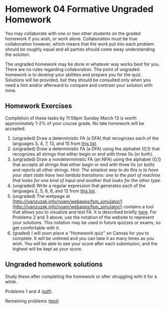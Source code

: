 # Homework 04 Formative Ungraded Homework

You may collaborate with _one or two_ other students on the graded homework if you wish, or work alone. Collaboration must be true collaboration however, which means that the work put into each problem should be roughly equal and all parties should come away understanding the solution.

The ungraded homework may be done in whatever way works best for you. There are no rules regarding collaboration. The point of ungraded homework is to develop your abilities and prepare you for the quiz. Solutions will be provided, but they should be consulted only when you need a hint and/or afterward to compare and contrast your solution with mine.

## Homework Exercises

Completion of these tasks by 11:59pm Sunday March 13 is worth approximately 1-2% of your course grade. No late homework will be accepted.

1. (ungraded) Draw a deterministic FA (a DFA) that recognizes each of the languages 3, 4, 7, 13, and 15 from [this list](https://krovetz.net/135/module_reg/regular_problems.pdf).
2. (ungraded) Draw a deterministic FA (a DFA) using the alphabet {0,1} that recognizes all strings that either begin or end with three 0s (or both).
3. (ungraded) Draw a nondeterministic FA (an NFA) using the alphabet {0,1} that accepts all strings that either begin or end with three 0s (or both) and rejects all other strings. _Hint: The simplest way to do this is to have your start state have two lambda transitions: one to the part of machine that looks for one kind of input and another that looks for the other type._
4. (ungraded) Write a regular expression that generates each of the languages 2, 5, 6, 8, and 12 from [this list](https://krovetz.net/135/module_reg/regular_problems.pdf).
5. (ungraded) The webpage at [http://ivanzuzak.info/noam/webapps/fsm_simulator/](http://ivanzuzak.info/noam/webapps/fsm_simulator/) contains a tool that allows you to visualize and test FA. It is described briefly [here](homework04-01-2-ungraded-q5-fsm-simulator-instructions.md). For Problems 2 and 3 above, use the notation of the website to represent your solutions. This notation may be used in future quizzes or exams, so get comfortable with it.
6. (graded) I will soon place a "Homework quiz" on Canvas for you to complete. It will be untimed and you can take it as many times as you wish. You will be able to see your score after each submission, and the highest will be kept as your score.

## Ungraded homework solutions

Study these after completing the homework or after struggling with it for a while.

Problems 1 and 4 ([pdf](https://krovetz.net/135/module_reg/regular_solutions.pdf)).

Remaining problems ([text](https://krovetz.net/135/module_reg/solutions.txt))
